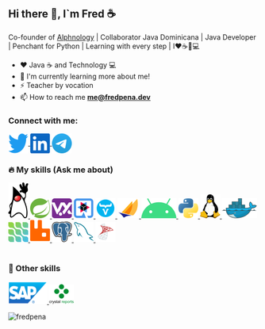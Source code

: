 <h2> Hi there 👋, I`m Fred ☕ </h2>

Co-founder of [Alphnology](https://alphnology.com) | Collaborator Java Dominicana | Java Developer | Penchant for Python | Learning with every step | I❤️☕🐍💻


- ❤️ Java ☕ and Technology 💻
- 🌱 I'm currently learning more about me!
- ⚡ Teacher by vocation
- :mailbox: How to reach me **me@fredpena.dev**


<h3>Connect with me:</h3>
<p align="left">

  <a href="https://twitter.com/fred_pena" target="_blank">
    <img align="center" src="https://github.com/fredpena/fredpena/blob/main/icons/twitter.png" alt="fred_pena" height="40" width="40" />
  </a>
  <a href="https://www.linkedin.com/in/fantpena" target="_blank">
    <img align="center" src="https://github.com/fredpena/fredpena/blob/main/icons/linkedIn.png" alt="fantpena" height="40" width="40" />
  </a>
  <a href="https://t.me/fredpena" target="_blank">
    <img align="center" src="https://github.com/fredpena/fredpena/blob/main/icons/telegram.png" alt="fredpena" height="40" width="40" />
</a>
</p>

<p align="left">             
  <h3> 🔥 My skills (Ask me about)</h3> 
</p>
<p align="left"> 

<a href="https://www.oracle.com/java/" target="_blank">
  <img src="https://github.com/fredpena/fredpena/blob/main/icons/duke.png" alt="java" width="40" height="72" title="Java"/>   
</a>       
  
 <a href="https://spring.io/" target="_blank">
  <img src="https://github.com/fredpena/fredpena/blob/main/icons/spring-boot.png" alt="java" width="40" height="40" title="Spring Boot"/>   
</a>   

<a href="https://vertx.io/" target="_blank">
  <img src="https://github.com/fredpena/fredpena/blob/main/icons/vertx.png" alt="vert.x" width="40" height="40" title="Vert.X"/>    
</a>

<a href="https://quarkus.io/" target="_blank">
  <img src="https://github.com/fredpena/fredpena/blob/main/icons/quarkus.png" alt="Quarkus" width="40" height="40" title="Quarkus"/>   
</a>
  
  <a href="https://vaadin.com/" target="_blank">
  <img src="https://github.com/fredpena/fredpena/blob/main/icons/vaadin.png" alt="java" width="40" height="40" title="Vaadin"/>   
</a>   

<a href="https://jakarta.ee/" target="_blank">
  <img src="https://github.com/fredpena/fredpena/blob/main/icons/jakartaee.png" alt="Jakarta EE" width="44" height="40" title="Jakarta"/> 
</a>

<a href="https://www.android.com/" target="_blank">
  <img src="https://github.com/fredpena/fredpena/blob/main/icons/android.png" alt="Android" width="71" height="40" title="Android"/>
</a>

<a href="https://www.python.org/" target="_blank">
  <img src="https://github.com/fredpena/fredpena/blob/main/icons/python.png" alt="Python" width="40" height="40" title="Python"/>  
</a>

<a href="https://www.linux.org/" target="_blank">
  <img src="https://github.com/fredpena/fredpena/blob/main/icons/tux.png" alt="Linux" width="40" height="48" title="Linux"/>  
</a>

<a href="https://www.docker.com/" target="_blank">
  <img src="https://github.com/fredpena/fredpena/blob/main/icons/docker.png" alt="Docker" width="72" height="40" title="Docker"/>   
</a>                                                              

<a href="https://debezium.io/" target="_blank">
  <img src="https://github.com/fredpena/fredpena/blob/main/icons/debezium.png" alt="Debezium" width="40" height="40" title="Debizium"/>
</a>        

 <a href="https://www.rabbitmq.com/" target="_blank">
  <img src="https://github.com/fredpena/fredpena/blob/main/icons/rabbitmq.png" alt="Rabbit MQ" width="40" height="45" title="RabbitMQ"/>
</a>                               

<a href="https://www.postgresql.org/" target="_blank">
  <img src="https://github.com/fredpena/fredpena/blob/main/icons/postgresql.png" alt="postgre SQL" width="40" height="41"  title="PostgreSQL"/>         
</a>   

<a href="https://www.mysql.com/" target="_blank"> 
  <img src="https://github.com/fredpena/fredpena/blob/main/icons/mysql.png" alt="MySQL" width="40" height="40" title="MySQL"/>   
</a>   

<a href="https://www.microsoft.com/en-us/sql-server" target="_blank">                                          
  <img src="https://github.com/fredpena/fredpena/blob/main/icons/sql-server.png" alt="SQL Server" width="40" height="40" title="SQL Server"/> 
</a> 
<br><br>                                                                                                       
</p>
<p align="left">             
  <h3>💪 Other skills </h3>
</p>
<p align="left">  
  
 <a href="https://www.sap.com/products/business-one.html" target="_blank">   
    <img src="https://github.com/fredpena/fredpena/blob/main/icons/sap.png" alt="SAP" width="78" height="45" title="SAP Business One"/>    
 </a>
  <a href="https://www.crystalreports.com/" target="_blank">   
    <img src="https://github.com/fredpena/fredpena/blob/main/icons/crystal-reports.png" alt="SAP" width="50" height="40" title="SAP Crystal Reports"/>    
 </a>
</p>

<p align="left">
  <img src="https://github-readme-stats.vercel.app/api/top-langs?username=fredpena&show_icons=true&locale=en&layout=compact" alt="fredpena" />
</p>
<!--
<p align="center" ">             
 💪 Other knowledge
</p>
<p align="center">  
  
 <a href="https://www.sap.com/index.html">   
    <img src="https://github.com/fredpena/fredpena/blob/main/icons/sap.png" alt="SAP" width="78" height="45" />    
 </a>
 
  <a href="https://www.sap.com/index.html">   
    <img src="https://github.com/fredpena/fredpena/blob/main/icons/sap.png" alt="SAP" width="78" height="45" />    
 </a>
 </p>

**fredpena/fredpena** is a ✨ _special_ ✨ repository because its `README.md` (this file) appears on your GitHub profile.

Here are some ideas to get you started:
- 🔭 I’m currently working on [Alphnology](https://alphnology.github.io/)
- 🔭 I’m currently working on ...
- 🌱 I’m currently learning ...
- 👯 I’m looking to collaborate on ...
- 🤔 I’m looking for help with ...
- 💬 Ask me about ...
- 📫 How to reach me: ...
- 😄 Pronouns: ...
- ⚡ Fun fact: ...
-->
